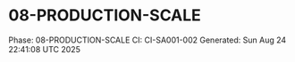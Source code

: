 # 08-PRODUCTION-SCALE
Phase: 08-PRODUCTION-SCALE
CI: CI-SA001-002
Generated: Sun Aug 24 22:41:08 UTC 2025
